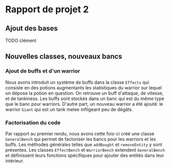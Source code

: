# Rapport de projet 2

## Ajout des bases
TODO clément

## Nouvelles classes, nouveaux bancs
### Ajout de buffs et d'un warrior
Nous avons introduit un système de buffs dans la classe `Effects` qui consiste en des potions augmentants les statistiques du warrior sur lequel on dépose la potion en question. On retrouve un buff d'attaque, de vitesse, et de tankiness. Les buffs sont stockés dans un banc qui est du même type que le banc pour warriors. D'autre part, un nouveau warrior a été ajouté: le warrior `Giant` qui est un tank melee infligeant peu de dégâts.
### Factorisation du code
Par rapport au premier rendu, nous avons cette fois-ci créé une classe `GeneralBench` qui permet de factoriser les bancs pour les warriors et les buffs. Les méthodes générales telles que `addBought` et `removeEntity` y sont présentes. Les classes `EffectBench` et `WarriorBench` extendent `GeneralBench` et définissent leurs fonctions spécifiques pour ajouter des entités dans leur intérieur.